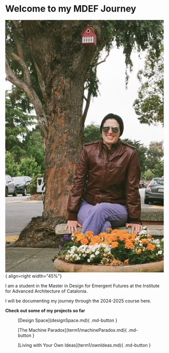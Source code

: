 # Welcome to my MDEF Journey

![Sunglasses Headshot](images/headshots/Sitting_Sunglasses_Crop.jpg){ align=right width="45%"}

I am a student in the Master in Design for Emergent Futures at the Institute for Advanced Architecture of Catalonia. 

I will be documenting my journey through the 2024-2025 course here.

**Check out some of my projects so far**

<figure markdown="span">
    [Design Space](designSpace.md){ .md-button }
</figure>


<!-- Button with photo in it -->
<!-- <div style="display:flex; width: 50%; align-items: flex-start; align-content: flex-start; gap: 10px; flex-wrap:wrap;">
    <a style="box-shadow: 0px 0px 0px 0px #181040; display: flex; flex-direction: row; align-items: flex-start; width: 100%; height: 100%; object-fit: cover; background-color: #7e56c1" href="term1/designStudio/designSpace.md">
        <div style="display:flex; align-content: center; justify-content:center; width: 50%">
          <img src="images/term1/designstudio/DesignSpaceOverview_05.png"></img>
        </div>
        <div style="padding: 10px; gap: 10px; width: 50%; color: #181040">
        Design Space: the visual representation of my process, interests, and progress 
        </div>
    </a>
</div> -->


<figure markdown="span">
    [The Machine Paradox](term1/machineParadox.md){ .md-button }
</figure>

<figure markdown="span">
    [Living with Your Own Ideas](term1/ownIdeas.md){ .md-button }
</figure>